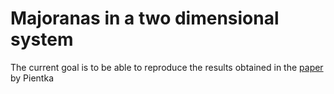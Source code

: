 # Majoranas in a two dimensional system
The current goal is to be able to reproduce the results obtained in the [paper]() by Pientka